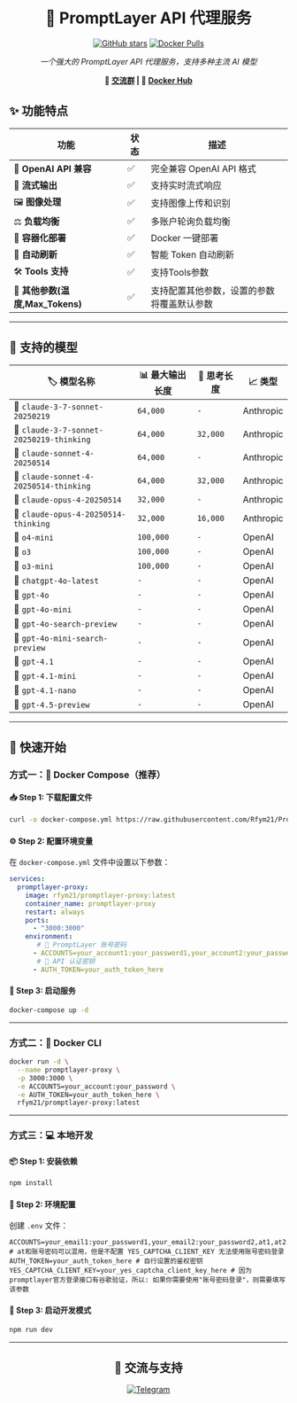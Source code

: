 <div align="center">

# 🚀 PromptLayer API 代理服务

[![GitHub stars](https://img.shields.io/github/stars/Rfym21/PromptlayerProxy?style=social)](https://github.com/Rfym21/PromptlayerProxy)
[![Docker Pulls](https://img.shields.io/docker/pulls/rfym21/promptlayer-proxy)](https://hub.docker.com/r/rfym21/promptlayer-proxy)

*一个强大的 PromptLayer API 代理服务，支持多种主流 AI 模型*

**🔗 [交流群](https://t.me/nodejs_project) | 🐳 [Docker Hub](https://hub.docker.com/r/rfym21/promptlayer-proxy)**

</div>

## ✨ 功能特点

<div align="center">

| 功能 | 状态 | 描述 |
|------|------|------|
| 🔄 **OpenAI API 兼容** | ✅ | 完全兼容 OpenAI API 格式 |
| 🌊 **流式输出** | ✅ | 支持实时流式响应 |
| 🖼️ **图像处理** | ✅ | 支持图像上传和识别 |
| ⚖️ **负载均衡** | ✅ | 多账户轮询负载均衡 |
| 🐳 **容器化部署** | ✅ | Docker 一键部署 |
| 🔄 **自动刷新** | ✅ | 智能 Token 自动刷新 |
| 🛠️ **Tools 支持** | ✅ | 支持Tools参数 |
| 🔌 **其他参数(温度,Max_Tokens)** | ✅ | 支持配置其他参数，设置的参数将覆盖默认参数 |

</div>

---

## 🤖 支持的模型

<div align="center">

| 🏷️ 模型名称 | 📊 最大输出长度 | 🧠 思考长度 | 📈 类型 |
|-----------|-------------|---------|-------|
| 🔮 `claude-3-7-sonnet-20250219` | `64,000` | `-` | Anthropic |
| 🧠 `claude-3-7-sonnet-20250219-thinking` | `64,000` | `32,000` | Anthropic |
| 🔮 `claude-sonnet-4-20250514` | `64,000` | `-` | Anthropic |
| 🧠 `claude-sonnet-4-20250514-thinking` | `64,000` | `32,000` | Anthropic |
| 🔮 `claude-opus-4-20250514` | `32,000` | `-` | Anthropic |
| 🧠 `claude-opus-4-20250514-thinking` | `32,000` | `16,000` | Anthropic |
| 🤖 `o4-mini` | `100,000` | `-` | OpenAI |
| 🤖 `o3` | `100,000` | `-` | OpenAI |
| 🤖 `o3-mini` | `100,000` | `-` | OpenAI |
| 🤖 `chatgpt-4o-latest` | `-` | `-` | OpenAI |
| 🤖 `gpt-4o` | `-` | `-` | OpenAI |
| 🤖 `gpt-4o-mini` | `-` | `-` | OpenAI |
| 🤖 `gpt-4o-search-preview` | `-` | `-` | OpenAI |
| 🤖 `gpt-4o-mini-search-preview` | `-` | `-` | OpenAI |
| 🤖 `gpt-4.1` | `-` | `-` | OpenAI |
| 🤖 `gpt-4.1-mini` | `-` | `-` | OpenAI |
| 🤖 `gpt-4.1-nano` | `-` | `-` | OpenAI |
| 🤖 `gpt-4.5-preview` | `-` | `-` | OpenAI |

</div>

---

## 🚀 快速开始

### 方式一：🐳 Docker Compose（推荐）

#### 📥 **Step 1**: 下载配置文件

```bash
curl -o docker-compose.yml https://raw.githubusercontent.com/Rfym21/PromptlayerProxy/refs/heads/main/docker-compose.yml
```

#### ⚙️ **Step 2**: 配置环境变量

在 `docker-compose.yml` 文件中设置以下参数：

```yaml
services:
  promptlayer-proxy:
    image: rfym21/promptlayer-proxy:latest
    container_name: promptlayer-proxy
    restart: always
    ports:
      - "3000:3000"
    environment:
       # 🔐 PromptLayer 账号密码
      - ACCOUNTS=your_account1:your_password1,your_account2:your_password2...
       # 🔑 API 认证密钥
      - AUTH_TOKEN=your_auth_token_here
```

#### 🚀 **Step 3**: 启动服务

```bash
docker-compose up -d
```

---

### 方式二：🐳 Docker CLI

```bash
docker run -d \
  --name promptlayer-proxy \
  -p 3000:3000 \
  -e ACCOUNTS=your_account:your_password \
  -e AUTH_TOKEN=your_auth_token_here \
  rfym21/promptlayer-proxy:latest
```

---

### 方式三：💻 本地开发

#### 📦 **Step 1**: 安装依赖

```bash
npm install
```

#### 📝 **Step 2**: 环境配置

创建 `.env` 文件：

```env
ACCOUNTS=your_email1:your_password1,your_email2:your_password2,at1,at2... # at和账号密码可以混用，但是不配置 YES_CAPTCHA_CLIENT_KEY 无法使用账号密码登录
AUTH_TOKEN=your_auth_token_here # 自行设置的鉴权密钥
YES_CAPTCHA_CLIENT_KEY=your_yes_captcha_client_key_here # 因为promptlayer官方登录接口有谷歌验证，所以: 如果你需要使用"账号密码登录"，则需要填写该参数
```

#### 🏃 **Step 3**: 启动开发模式

```bash
npm run dev
```

---

<div align="center">

## 💬 交流与支持

[![Telegram](https://img.shields.io/badge/Telegram-2CA5E0?style=for-the-badge&logo=telegram&logoColor=white)](https://t.me/nodejs_project)

</div>
